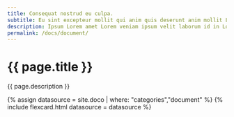 ```yaml
---
title: Consequat nostrud eu culpa.
subtitle: Eu sint excepteur mollit qui anim quis deserunt anim mollit Lorem et.
description: Ipsum Lorem amet Lorem veniam ipsum velit laborum id in Lorem reprehenderit occaecat.Ut incididunt fugiat commodo est adipisicing quis duis excepteur ad dolor duis labore esse ullamco.
permalink: /docs/document/
---
```

<!--v1.2.121 pages/collections/documents.md-->
# {{ page.title }} 

{{ page.description }}

{% assign datasource = site.doco | where: "categories","document" %}
{% include flexcard.html datasource = datasource %}
